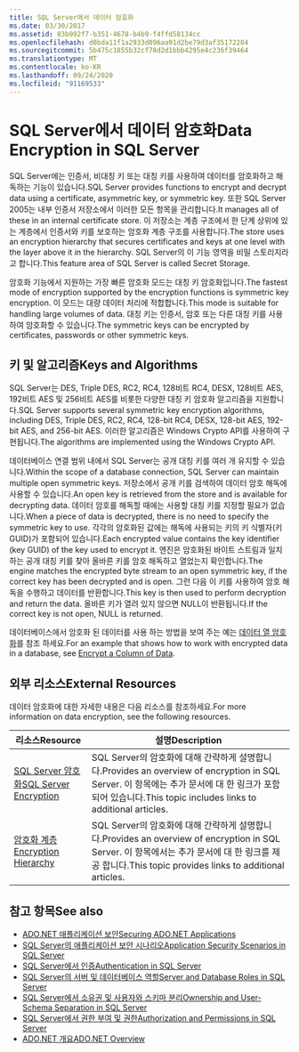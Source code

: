 ```yaml
---
title: SQL Server에서 데이터 암호화
ms.date: 03/30/2017
ms.assetid: 83b992f7-b351-4678-b4b9-f4ffd58134cc
ms.openlocfilehash: d0bda11f1a2933d096aa91d2be79d3af35172284
ms.sourcegitcommit: 5b475c1855b32cf78d2d1bbb4295e4c236f39464
ms.translationtype: MT
ms.contentlocale: ko-KR
ms.lasthandoff: 09/24/2020
ms.locfileid: "91169533"
---
```

# <a name="data-encryption-in-sql-server"></a><span data-ttu-id="79fb1-102">SQL Server에서 데이터 암호화</span><span class="sxs-lookup"><span data-stu-id="79fb1-102">Data Encryption in SQL Server</span></span>

<span data-ttu-id="79fb1-103">SQL Server에는 인증서, 비대칭 키 또는 대칭 키를 사용하여 데이터를 암호화하고 해독하는 기능이 있습니다.</span><span class="sxs-lookup"><span data-stu-id="79fb1-103">SQL Server provides functions to encrypt and decrypt data using a certificate, asymmetric key, or symmetric key.</span></span> <span data-ttu-id="79fb1-104">또한 SQL Server 2005는 내부 인증서 저장소에서 이러한 모든 항목을 관리합니다.</span><span class="sxs-lookup"><span data-stu-id="79fb1-104">It manages all of these in an internal certificate store.</span></span> <span data-ttu-id="79fb1-105">이 저장소는 계층 구조에서 한 단계 상위에 있는 계층에서 인증서와 키를 보호하는 암호화 계층 구조를 사용합니다.</span><span class="sxs-lookup"><span data-stu-id="79fb1-105">The store uses an encryption hierarchy that secures certificates and keys at one level with the layer above it in the hierarchy.</span></span> <span data-ttu-id="79fb1-106">SQL Server의 이 기능 영역을 비밀 스토리지라고 합니다.</span><span class="sxs-lookup"><span data-stu-id="79fb1-106">This feature area of SQL Server is called Secret Storage.</span></span>  
  
 <span data-ttu-id="79fb1-107">암호화 기능에서 지원하는 가장 빠른 암호화 모드는 대칭 키 암호화입니다.</span><span class="sxs-lookup"><span data-stu-id="79fb1-107">The fastest mode of encryption supported by the encryption functions is symmetric key encryption.</span></span> <span data-ttu-id="79fb1-108">이 모드는 대량 데이터 처리에 적합합니다.</span><span class="sxs-lookup"><span data-stu-id="79fb1-108">This mode is suitable for handling large volumes of data.</span></span> <span data-ttu-id="79fb1-109">대칭 키는 인증서, 암호 또는 다른 대칭 키를 사용하여 암호화할 수 있습니다.</span><span class="sxs-lookup"><span data-stu-id="79fb1-109">The symmetric keys can be encrypted by certificates, passwords or other symmetric keys.</span></span>  
  
## <a name="keys-and-algorithms"></a><span data-ttu-id="79fb1-110">키 및 알고리즘</span><span class="sxs-lookup"><span data-stu-id="79fb1-110">Keys and Algorithms</span></span>  

 <span data-ttu-id="79fb1-111">SQL Server는 DES, Triple DES, RC2, RC4, 128비트 RC4, DESX, 128비트 AES, 192비트 AES 및 256비트 AES를 비롯한 다양한 대칭 키 암호화 알고리즘을 지원합니다.</span><span class="sxs-lookup"><span data-stu-id="79fb1-111">SQL Server supports several symmetric key encryption algorithms, including DES, Triple DES, RC2, RC4, 128-bit RC4, DESX, 128-bit AES, 192-bit AES, and 256-bit AES.</span></span> <span data-ttu-id="79fb1-112">이러한 알고리즘은 Windows Crypto API를 사용하여 구현됩니다.</span><span class="sxs-lookup"><span data-stu-id="79fb1-112">The algorithms are implemented using the Windows Crypto API.</span></span>  
  
 <span data-ttu-id="79fb1-113">데이터베이스 연결 범위 내에서 SQL Server는 공개 대칭 키를 여러 개 유지할 수 있습니다.</span><span class="sxs-lookup"><span data-stu-id="79fb1-113">Within the scope of a database connection, SQL Server can maintain multiple open symmetric keys.</span></span> <span data-ttu-id="79fb1-114">저장소에서 공개 키를 검색하여 데이터 암호 해독에 사용할 수 있습니다.</span><span class="sxs-lookup"><span data-stu-id="79fb1-114">An open key is retrieved from the store and is available for decrypting data.</span></span> <span data-ttu-id="79fb1-115">데이터 암호를 해독할 때에는 사용할 대칭 키를 지정할 필요가 없습니다.</span><span class="sxs-lookup"><span data-stu-id="79fb1-115">When a piece of data is decrypted, there is no need to specify the symmetric key to use.</span></span> <span data-ttu-id="79fb1-116">각각의 암호화된 값에는 해독에 사용되는 키의 키 식별자(키 GUID)가 포함되어 있습니다.</span><span class="sxs-lookup"><span data-stu-id="79fb1-116">Each encrypted value contains the key identifier (key GUID) of the key used to encrypt it.</span></span> <span data-ttu-id="79fb1-117">엔진은 암호화된 바이트 스트림과 일치하는 공개 대칭 키를 찾아 올바른 키를 암호 해독하고 열었는지 확인합니다.</span><span class="sxs-lookup"><span data-stu-id="79fb1-117">The engine matches the encrypted byte stream to an open symmetric key, if the correct key has been decrypted and is open.</span></span> <span data-ttu-id="79fb1-118">그런 다음 이 키를 사용하여 암호 해독을 수행하고 데이터를 반환합니다.</span><span class="sxs-lookup"><span data-stu-id="79fb1-118">This key is then used to perform decryption and return the data.</span></span> <span data-ttu-id="79fb1-119">올바른 키가 열려 있지 않으면 NULL이 반환됩니다.</span><span class="sxs-lookup"><span data-stu-id="79fb1-119">If the correct key is not open, NULL is returned.</span></span>  
  
 <span data-ttu-id="79fb1-120">데이터베이스에서 암호화 된 데이터를 사용 하는 방법을 보여 주는 예는 [데이터 열 암호화](/sql/relational-databases/security/encryption/encrypt-a-column-of-data)를 참조 하세요.</span><span class="sxs-lookup"><span data-stu-id="79fb1-120">For an example that shows how to work with encrypted data in a database, see [Encrypt a Column of Data](/sql/relational-databases/security/encryption/encrypt-a-column-of-data).</span></span>
  
## <a name="external-resources"></a><span data-ttu-id="79fb1-121">외부 리소스</span><span class="sxs-lookup"><span data-stu-id="79fb1-121">External Resources</span></span>  

 <span data-ttu-id="79fb1-122">데이터 암호화에 대한 자세한 내용은 다음 리소스를 참조하세요.</span><span class="sxs-lookup"><span data-stu-id="79fb1-122">For more information on data encryption, see the following resources.</span></span>  
  
|<span data-ttu-id="79fb1-123">리소스</span><span class="sxs-lookup"><span data-stu-id="79fb1-123">Resource</span></span>|<span data-ttu-id="79fb1-124">설명</span><span class="sxs-lookup"><span data-stu-id="79fb1-124">Description</span></span>|  
|-|-|  
|[<span data-ttu-id="79fb1-125">SQL Server 암호화</span><span class="sxs-lookup"><span data-stu-id="79fb1-125">SQL Server Encryption</span></span>](/sql/relational-databases/security/encryption/sql-server-encryption)|<span data-ttu-id="79fb1-126">SQL Server의 암호화에 대해 간략하게 설명합니다.</span><span class="sxs-lookup"><span data-stu-id="79fb1-126">Provides an overview of encryption in SQL Server.</span></span> <span data-ttu-id="79fb1-127">이 항목에는 추가 문서에 대 한 링크가 포함 되어 있습니다.</span><span class="sxs-lookup"><span data-stu-id="79fb1-127">This topic includes links to additional articles.</span></span>|  
|[<span data-ttu-id="79fb1-128">암호화 계층</span><span class="sxs-lookup"><span data-stu-id="79fb1-128">Encryption Hierarchy</span></span>](/sql/relational-databases/security/encryption/encryption-hierarchy)|<span data-ttu-id="79fb1-129">SQL Server의 암호화에 대해 간략하게 설명합니다.</span><span class="sxs-lookup"><span data-stu-id="79fb1-129">Provides an overview of encryption in SQL Server.</span></span> <span data-ttu-id="79fb1-130">이 항목에서는 추가 문서에 대 한 링크를 제공 합니다.</span><span class="sxs-lookup"><span data-stu-id="79fb1-130">This topic provides links to additional articles.</span></span>|  
  
## <a name="see-also"></a><span data-ttu-id="79fb1-131">참고 항목</span><span class="sxs-lookup"><span data-stu-id="79fb1-131">See also</span></span>

- [<span data-ttu-id="79fb1-132">ADO.NET 애플리케이션 보안</span><span class="sxs-lookup"><span data-stu-id="79fb1-132">Securing ADO.NET Applications</span></span>](../securing-ado-net-applications.md)
- [<span data-ttu-id="79fb1-133">SQL Server의 애플리케이션 보안 시나리오</span><span class="sxs-lookup"><span data-stu-id="79fb1-133">Application Security Scenarios in SQL Server</span></span>](application-security-scenarios-in-sql-server.md)
- [<span data-ttu-id="79fb1-134">SQL Server에서 인증</span><span class="sxs-lookup"><span data-stu-id="79fb1-134">Authentication in SQL Server</span></span>](authentication-in-sql-server.md)
- [<span data-ttu-id="79fb1-135">SQL Server의 서버 및 데이터베이스 역할</span><span class="sxs-lookup"><span data-stu-id="79fb1-135">Server and Database Roles in SQL Server</span></span>](server-and-database-roles-in-sql-server.md)
- [<span data-ttu-id="79fb1-136">SQL Server에서 소유권 및 사용자와 스키마 분리</span><span class="sxs-lookup"><span data-stu-id="79fb1-136">Ownership and User-Schema Separation in SQL Server</span></span>](ownership-and-user-schema-separation-in-sql-server.md)
- [<span data-ttu-id="79fb1-137">SQL Server에서 권한 부여 및 권한</span><span class="sxs-lookup"><span data-stu-id="79fb1-137">Authorization and Permissions in SQL Server</span></span>](authorization-and-permissions-in-sql-server.md)
- [<span data-ttu-id="79fb1-138">ADO.NET 개요</span><span class="sxs-lookup"><span data-stu-id="79fb1-138">ADO.NET Overview</span></span>](../ado-net-overview.md)
